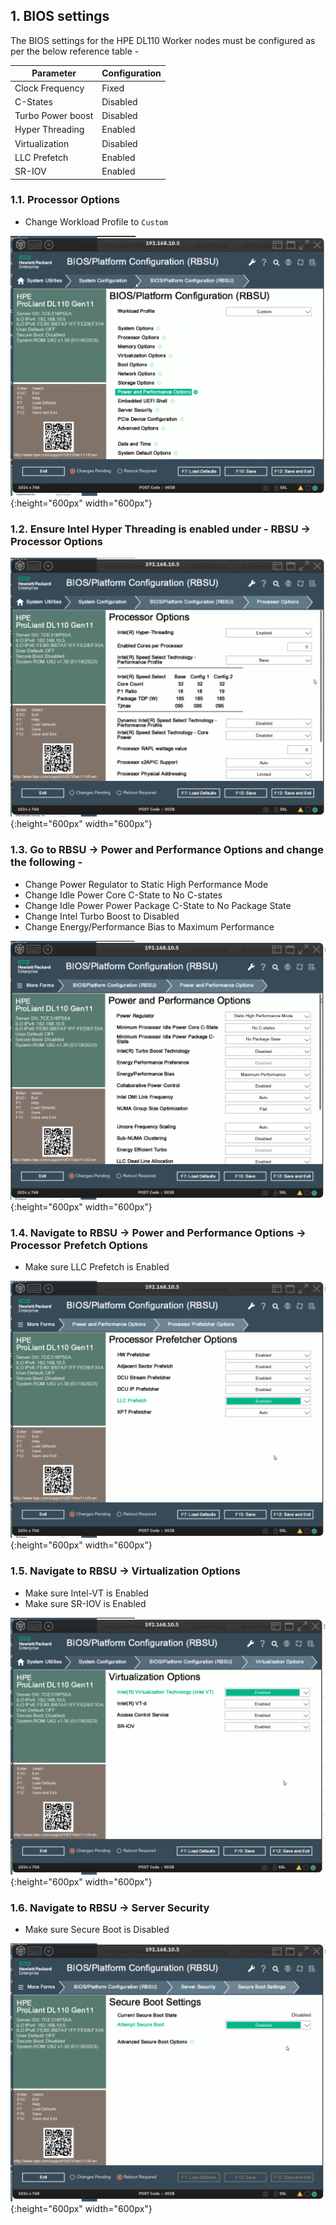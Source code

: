 ## 1. BIOS settings

The BIOS settings for the HPE DL110 Worker nodes must be configured as per the below reference table -

| Parameter         | Configuration |
|-------------------|---------------|
| Clock Frequency   | Fixed         |
| C-States          | Disabled      |
| Turbo Power boost | Disabled      |
| Hyper Threading   | Enabled       |
| Virtualization    | Disabled      |
| LLC Prefetch      | Enabled       |
| SR-IOV            | Enabled       |


### 1.1. Processor Options

* Change Workload Profile to `Custom`

![Workload-Profile](images/Workload-Profile.png){:height="600px" width="600px"}

### 1.2. Ensure Intel Hyper Threading is enabled under - RBSU -> Processor Options

![hyper-threading](images/hyper-threading.png){:height="600px" width="600px"}

### 1.3. Go to RBSU -> Power and Performance Options and change the following -

* Change Power Regulator to Static High Performance Mode
* Change Idle Power Core C-State to No C-states
* Change Idle Power Power Package C-State to No Package State
* Change Intel Turbo Boost to Disabled
* Change Energy/Performance Bias to Maximum Performance

![Turbo-Boost-Performance](images/Turbo-Boost-Performance.png){:height="600px" width="600px"}

### 1.4. Navigate to RBSU -> Power and Performance Options -> Processor Prefetch Options

* Make sure LLC Prefetch is Enabled

![LLC-Prefetch](images/LLC-Prefetch.png){:height="600px" width="600px"}

### 1.5. Navigate to RBSU -> Virtualization Options

* Make sure Intel-VT is Enabled
* Make sure SR-IOV is Enabled

![Virtualization-Technology-SRIOV](images/Virtualization-Technology-SRIOV.png){:height="600px" width="600px"}

### 1.6. Navigate to RBSU -> Server Security

* Make sure Secure Boot is Disabled

![Secure-Boot](images/Secure-Boot.png){:height="600px" width="600px"}
